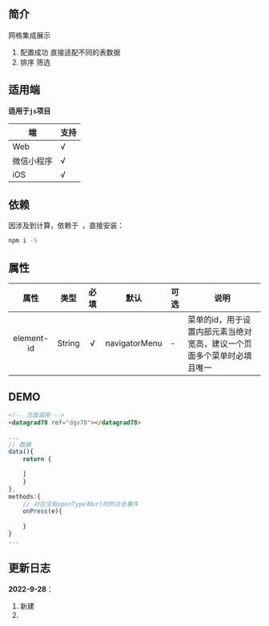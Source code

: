 ## 简介

网格集成展示
1. 配置成功 直接适配不同的表数据
2. 排序 筛选

## 适用端

**适用于`js`项目**

|端|支持|
|---|---|
|Web|√|
|微信小程序|√|
|iOS|√|

## 依赖

因涉及到计算，依赖于` `，直接安装：

```bash
npm i -S  
```

## 属性

|属性|类型|必填|默认|可选|说明|
|:---:|:---:|:---:|:---:|---|---|
|element-id|String|√|navigatorMenu|-|菜单的id，用于设置内部元素当绝对宽高，建议一个页面多个菜单时必填且唯一|

## DEMO
```html
<!-- 页面调用 -->
<datagrad78 ref="dgv78"></datagrad78>  
```

```js
...
// 数据
data(){
    return {
 
	]
    }
},
methods:{
    // 对应没有openType和url时的点击事件
    onPress(e){
      
    }
}
...
```


## 更新日志
**2022-9-28**：

1. 新建
2. 
